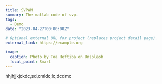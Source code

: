 ```yaml
---
title: SVPWM
summary: The matlab code of svp.
tags:
  - Demo
date: "2023-04-27T00:00:00Z"

# Optional external URL for project (replaces project detail page).
external_link: https://example.org

image:
  caption: Photo by Toa Heftiba on Unsplash
  focal_point: Smart
---
```

hhjhjjkjckdc,sd,cmldc;lc;dcdmc